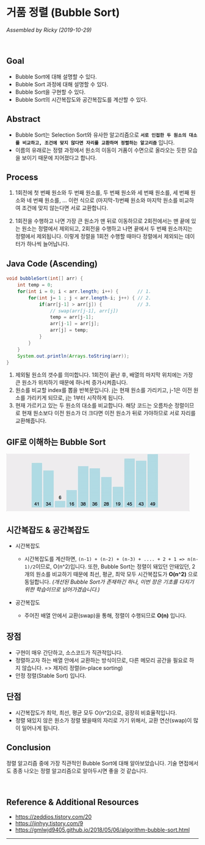 # 거품 정렬 (Bubble Sort)

*Assembled by Ricky (2019-10-29)*

<br>

## Goal

- Bubble Sort에 대해 설명할 수 있다.
- Bubble Sort 과정에 대해 설명할 수 있다.
- Bubble Sort을 구현할 수 있다.
- Bubble Sort의 시간복잡도와 공간복잡도를 계산할 수 있다.

## Abstract

- Bubble Sort는 Selection Sort와 유사한 알고리즘으로 **```서로 인접한 두 원소의 대소를 비교하고, 조건에 맞지 않다면 자리를 교환하며 정렬하는 알고리즘```** 입니다.
- 이름의 유래로는 정렬 과정에서 원소의 이동이 거품이 수면으로 올라오는 듯한 모습을 보이기 때문에 지어졌다고 합니다.

## Process

1. 1회전에 첫 번째 원소와 두 번째 원소를, 두 번째 원소와 세 번째 원소를, 세 번째 원소와 네 번째 원소를, … 이런 식으로  (마지막-1)번째 원소와 마지막 원소를 비교하여 조건에 맞지 않는다면 서로 교환합니다.

2. 1회전을 수행하고 나면 가장 큰 원소가 맨 뒤로 이동하므로 2회전에서는 맨 끝에 있는 원소는 정렬에서 제외되고, 2회전을 수행하고 나면 끝에서 두 번째 원소까지는 정렬에서 제외됩니다. 이렇게 정렬을 1회전 수행할 때마다 정렬에서 제외되는 데이터가 하나씩 늘어납니다.

## Java Code (Ascending)

```java
void bubbleSort(int[] arr) {
    int temp = 0;
	for(int i = 0; i < arr.length; i++) {       // 1.
		for(int j= 1 ; j < arr.length-i; j++) { // 2.
			if(arr[j-1] > arr[j]) {             // 3.
                // swap(arr[j-1], arr[j])
				temp = arr[j-1];
				arr[j-1] = arr[j];
				arr[j] = temp;
			}
		}
	}
	System.out.println(Arrays.toString(arr));
}
```

1. 제외될 원소의 갯수를 의미합니다. 1회전이 끝난 후, 배열의 마지막 위치에는 가장 큰 원소가 위치하기 때문에 하나씩 증가시켜줍니다.
2. 원소를 비교할 index를 뽑을 반복문입니다. j는 현재 원소를 가리키고, j-1은 이전 원소를 가리키게 되므로, j는 1부터 시작하게 됩니다.
3. 현재 가르키고 있는 두 원소의 대소를 비교합니다. 해당 코드는 오름차순 정렬이므로 현재 원소보다 이전 원소가 더 크다면 이전 원소가 뒤로 가야하므로 서로 자리를 교환해줍니다.

## GIF로 이해하는 Bubble Sort

<img src="./resources/bubble-sort-001.gif">

## 시간복잡도 & 공간복잡도

- 시간복잡도
  - 시간복잡도를 계산하면, ```(n-1) + (n-2) + (n-3) + .... + 2 + 1 => n(n-1)/2```이므로, O(n^2)입니다.  또한, Bubble Sort는 정렬이 돼있던 안돼있던, 2개의 원소를 비교하기 때문에 최선, 평균, 최악 모두 시간복잡도가 **O(n^2)** 으로 동일합니다. *(개선된 Bubble Sort가 존재하긴 하나, 이번 장은 기초를 다지기 위한 학습이므로 넘어가겠습니다.)*

- 공간복잡도
  - 주어진 배열 안에서 교환(swap)을 통해, 정렬이 수행되므로 **O(n)** 입니다.

## 장점

- 구현이 매우 간단하고, 소스코드가 직관적입니다.
- 정렬하고자 하는 배열 안에서 교환하는 방식이므로, 다른 메모리 공간을 필요로 하지 않습니다. => 제자리 정렬(in-place sorting)
- 안정 정렬(Stable Sort) 입니다.

## 단점

- 시간복잡도가 최악, 최선, 평균 모두 O(n^2)으로, 굉장히 비효율적입니다.
- 정렬 돼있지 않은 원소가 정렬 됐을때의 자리로 가기 위해서, 교환 연산(swap)이 많이 일어나게 됩니다.

## Conclusion

정렬 알고리즘 중에 가장 직관적인 Bubble Sort에 대해 알아보았습니다. 기술 면접에서도 종종 나오는 정렬 알고리즘으로 알아두시면 좋을 것 같습니다.

<br>


## Reference & Additional Resources

- https://zeddios.tistory.com/20 
- https://jinhyy.tistory.com/9 
- https://gmlwjd9405.github.io/2018/05/06/algorithm-bubble-sort.html 

---


